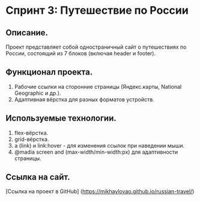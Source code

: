 # Спринт 3: Путешествие по России

## Описание.
Проект представляет собой одностраничный сайт о путешествиях по России, состоящий из 7 блоков (включая header и footer).

## Функционал проекта.
1. Рабочие ссылки на сторонние страницы (Яндекс.карты, National Geographic и др.).
2. Адаптивная вёрстка для разных форматов устройств.

## Используемые технологии.
1. flex-вёрстка.
2. grid-вёрстка.
3. a (link) и link:hover - для изменения ссылок при наведении мыши.
4. @madia screen and (max-width/min-width:px) для адаптивности страницы.

## Ссылка на сайт.
[Ссылка на проект в GitHub] (https://mikhaylovao.github.io/russian-travel/)
